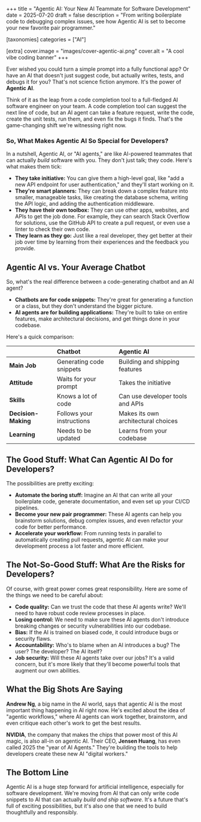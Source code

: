 +++
title = "Agentic AI: Your New AI Teammate for Software Development"
date = 2025-07-20
draft = false
description = "From writing boilerplate code to debugging complex issues, see how Agentic AI is set to become your new favorite pair programmer."

[taxonomies]
categories = ["AI"]

[extra]
cover.image = "images/cover-agentic-ai.png"
cover.alt = "A cool vibe coding banner"
+++

Ever wished you could turn a simple prompt into a fully functional app? Or have an AI that doesn't just suggest code, but actually writes, tests, and debugs it for you? That's not science fiction anymore. It's the power of **Agentic AI**.

Think of it as the leap from a code completion tool to a full-fledged AI software engineer on your team. A code completion tool can suggest the next line of code, but an AI agent can take a feature request, write the code, create the unit tests, run them, and even fix the bugs it finds. That's the game-changing shift we're witnessing right now.

### So, What Makes Agentic AI So Special for Developers?

In a nutshell, Agentic AI, or "AI agents," are like AI-powered teammates that can actually *build* software with you. They don't just talk; they code. Here's what makes them tick:

*   **They take initiative:** You can give them a high-level goal, like "add a new API endpoint for user authentication," and they'll start working on it.
*   **They're smart planners:** They can break down a complex feature into smaller, manageable tasks, like creating the database schema, writing the API logic, and adding the authentication middleware.
*   **They have their own toolbox:** They can use other apps, websites, and APIs to get the job done. For example, they can search Stack Overflow for solutions, use the GitHub API to create a pull request, or even use a linter to check their own code.
*   **They learn as they go:** Just like a real developer, they get better at their job over time by learning from their experiences and the feedback you provide.

## Agentic AI vs. Your Average Chatbot

So, what's the real difference between a code-generating chatbot and an AI agent?

*   **Chatbots are for code snippets:** They're great for generating a function or a class, but they don't understand the bigger picture.
*   **AI agents are for building applications:** They're built to take on entire features, make architectural decisions, and get things done in your codebase.

Here's a quick comparison:

|  | Chatbot | Agentic AI |
| :--- | :--- | :--- |
| **Main Job** | Generating code snippets | Building and shipping features |
| **Attitude** | Waits for your prompt | Takes the initiative |
| **Skills** | Knows a lot of code | Can use developer tools and APIs |
| **Decision-Making** | Follows your instructions | Makes its own architectural choices |
| **Learning** | Needs to be updated | Learns from your codebase |

## The Good Stuff: What Can Agentic AI Do for Developers?

The possibilities are pretty exciting:

*   **Automate the boring stuff:** Imagine an AI that can write all your boilerplate code, generate documentation, and even set up your CI/CD pipelines.
*   **Become your new pair programmer:** These AI agents can help you brainstorm solutions, debug complex issues, and even refactor your code for better performance.
*   **Accelerate your workflow:** From running tests in parallel to automatically creating pull requests, agentic AI can make your development process a lot faster and more efficient.

## The Not-So-Good Stuff: What Are the Risks for Developers?

Of course, with great power comes great responsibility. Here are some of the things we need to be careful about:

*   **Code quality:** Can we trust the code that these AI agents write? We'll need to have robust code review processes in place.
*   **Losing control:** We need to make sure these AI agents don't introduce breaking changes or security vulnerabilities into our codebase.
*   **Bias:** If the AI is trained on biased code, it could introduce bugs or security flaws.
*   **Accountability:** Who's to blame when an AI introduces a bug? The user? The developer? The AI itself?
*   **Job security:** Will these AI agents take over our jobs? It's a valid concern, but it's more likely that they'll become powerful tools that augment our own abilities.

## What the Big Shots Are Saying

**Andrew Ng**, a big name in the AI world, says that agentic AI is the most important thing happening in AI right now. He's excited about the idea of "agentic workflows," where AI agents can work together, brainstorm, and even critique each other's work to get the best results.

**NVIDIA**, the company that makes the chips that power most of this AI magic, is also all-in on agentic AI. Their CEO, **Jensen Huang**, has even called 2025 the "year of AI Agents." They're building the tools to help developers create these new AI "digital workers."

## The Bottom Line

Agentic AI is a huge step forward for artificial intelligence, especially for software development. We're moving from AI that can only write code snippets to AI that can actually *build and ship software*. It's a future that's full of exciting possibilities, but it's also one that we need to build thoughtfully and responsibly.